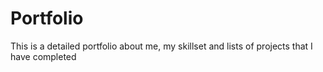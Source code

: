 # Portfolio
This is a detailed portfolio about me, my skillset and lists of projects that I have completed
